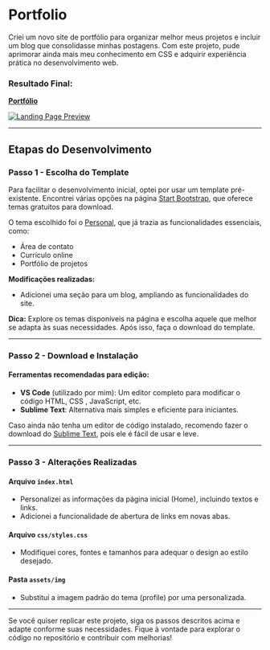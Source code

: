 # Portfolio

Criei um novo site de portfólio para organizar melhor meus projetos e incluir um blog que consolidasse minhas postagens. Com este projeto, pude aprimorar ainda mais meu conhecimento em CSS e adquirir experiência prática no desenvolvimento web.

### Resultado Final:  
[**Portfólio**]([https://annakcmaciel.github.io/portfolio/](https://annakcmaciel.github.io/portfolio2.0/index.html))

[![Landing Page Preview](https://cdn-images-1.medium.com/max/800/1*PjxHM-fydRHGRBv50nIQDg.png)](https://annakcmaciel.github.io/portfolio/)

---

## Etapas do Desenvolvimento

### Passo 1 - Escolha do Template  
Para facilitar o desenvolvimento inicial, optei por usar um template pré-existente. Encontrei várias opções na página [Start Bootstrap](https://startbootstrap.com/), que oferece temas gratuitos para download.

O tema escolhido foi o [Personal](https://startbootstrap.com/theme/personal), que já trazia as funcionalidades essenciais, como:  
- Área de contato  
- Currículo online  
- Portfólio de projetos  

**Modificações realizadas:**  
- Adicionei uma seção para um blog, ampliando as funcionalidades do site.  

**Dica:** Explore os temas disponíveis na página e escolha aquele que melhor se adapta às suas necessidades. Após isso, faça o download do template.

---

### Passo 2 - Download e Instalação


#### Ferramentas recomendadas para edição:
- **VS Code** (utilizado por mim): Um editor completo para modificar o código HTML, CSS , JavaScript, etc.  
- **Sublime Text**: Alternativa mais simples e eficiente para iniciantes.

Caso ainda não tenha um editor de código instalado, recomendo fazer o download do [Sublime Text](https://www.sublimetext.com/), pois ele é fácil de usar e leve.

---

### Passo 3 - Alterações Realizadas  

#### Arquivo `index.html`  
- Personalizei as informações da página inicial (Home), incluindo textos e links.  
- Adicionei a funcionalidade de abertura de links em novas abas.  

#### Arquivo `css/styles.css`  
- Modifiquei cores, fontes e tamanhos para adequar o design ao estilo desejado.  

#### Pasta `assets/img`  
- Substituí a imagem padrão do tema (profile) por uma personalizada.  

---

Se você quiser replicar este projeto, siga os passos descritos acima e adapte conforme suas necessidades. Fique à vontade para explorar o código no repositório e contribuir com melhorias!
